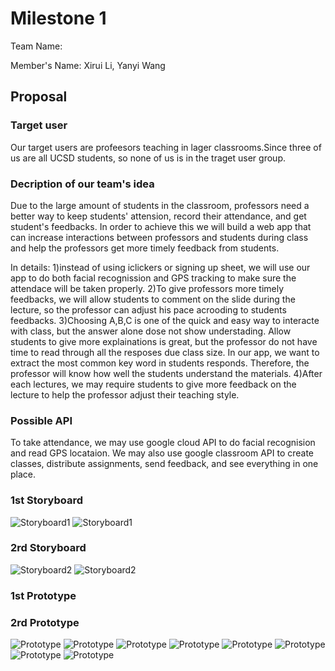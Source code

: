 # Milestone 1
Team Name: 

Member's Name: Xirui Li, Yanyi Wang

## Proposal 
### Target user
Our target users are profeesors teaching in lager classrooms.Since three of us are all UCSD students, so none of us is in the traget user group.


### Decription of our team's idea 

Due to the large amount of students in the classroom, professors need a better way to keep students' attension, record their attendance, and get student's feedbacks. In order to achieve this we will build a web app that can increase interactions between professors and students during class and help the professors get more timely feedback from students.  

In details: 
1)instead of using iclickers or signing up sheet, we will use our app to do both facial recognission and GPS tracking to make sure the attendace will be taken properly. 
2)To give professors more timely feedbacks, we will allow students to comment on the slide during the lecture, so the professor can adjust his pace acrooding to students feedbacks.
3)Choosing A,B,C is one of the quick and easy way to interacte with class, but the answer alone dose not show understading. Allow students to give more explainations is great, but the professor do not have time to read through all the resposes due class size. In our app, we want to extract the most common key word in students responds. Therefore, the professor will know how well the students understand the materials.
4)After each lectures, we may require students to give more feedback on the lecture to help the professor adjust their teaching style. 


### Possible API 
 
To take attendance, we may use google cloud API to do facial recognision and read GPS locataion. We may also use google classroom API to create classes, distribute assignments, send feedback, and see everything in one place.

### 1st Storyboard 
![Storyboard1](1_1.jpg)
![Storyboard1](1_2.png)

### 2rd Storyboard 
![Storyboard2](2_1.png)
![Storyboard2](2_2.png)

### 1st Prototype
### 2rd Prototype
![Prototype](Signinpage.png)
![Prototype](Mainpage.png)
![Prototype](Attendance.png)
![Prototype](Exporttofile.png)
![Prototype](questionpage.png)
![Prototype](Explanationofanswers.png)
![Prototype](Materials.png)
![Prototype](Addnewmaterial.png)



